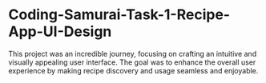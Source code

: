 # Coding-Samurai-Task-1-Recipe-App-UI-Design
 

This project was an incredible journey, focusing on crafting an intuitive and visually appealing user interface.
The goal was to enhance the overall user experience by making recipe discovery and usage seamless and enjoyable.
